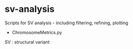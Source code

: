 # sv-analysis
Scripts for SV analysis - including filtering, refining, plotting
- ChromosomeMetrics.py

SV
: structural variant
